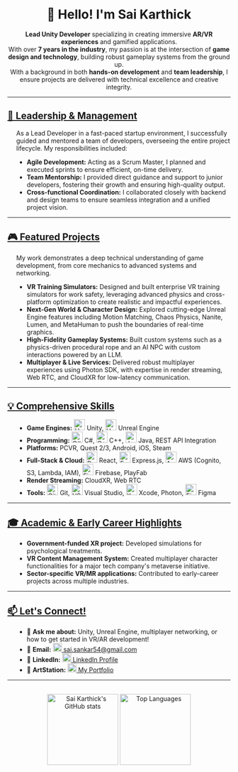 <!--
saikarthick-99/saikarthick-99 is a ✨ special ✨ repository because its README.md (this file) appears on your GitHub profile.
-->

<h1 align="center">🚀 Hello! I'm Sai Karthick</h1>

<p align="center">
<b>Lead Unity Developer</b> specializing in creating immersive <b>AR/VR experiences</b> and gamified applications.<br>
With over <b>7 years in the industry</b>, my passion is at the intersection of <b>game design and technology</b>, building robust gameplay systems from the ground up.<br>
With a background in both <b>hands-on development</b> and <b>team leadership</b>, I ensure projects are delivered with technical excellence and creative integrity.
</p>

<hr>

<h2><b><u>💼 Leadership &amp; Management</u></b></h2>
<div style="margin-left:20px;">
<p>As a Lead Developer in a fast-paced startup environment, I successfully guided and mentored a team of developers, overseeing the entire project lifecycle. My responsibilities included:</p>

<ul>
  <li><b>Agile Development:</b> Acting as a Scrum Master, I planned and executed sprints to ensure efficient, on-time delivery.</li>
  <li><b>Team Mentorship:</b> I provided direct guidance and support to junior developers, fostering their growth and ensuring high-quality output.</li>
  <li><b>Cross-functional Coordination:</b> I collaborated closely with backend and design teams to ensure seamless integration and a unified project vision.</li>
</ul>
</div>

<hr>

<h2><b><u>🎮 Featured Projects</u></b></h2>
<div style="margin-left:20px;">
<p>My work demonstrates a deep technical understanding of game development, from core mechanics to advanced systems and networking.</p>

<ul>
  <li><b>VR Training Simulators:</b> Designed and built enterprise VR training simulators for work safety, leveraging advanced physics and cross-platform optimization to create realistic and impactful experiences.</li>
  <li><b>Next-Gen World &amp; Character Design:</b> Explored cutting-edge Unreal Engine features including Motion Matching, Chaos Physics, Nanite, Lumen, and MetaHuman to push the boundaries of real-time graphics.</li>
  <li><b>High-Fidelity Gameplay Systems:</b> Built custom systems such as a physics-driven procedural rope and an AI NPC with custom interactions powered by an LLM.</li>
  <li><b>Multiplayer &amp; Live Services:</b> Delivered robust multiplayer experiences using Photon SDK, with expertise in render streaming, Web RTC, and CloudXR for low-latency communication.</li>
</ul>
</div>

<hr>

<h2><b><u>💡 Comprehensive Skills</u></b></h2>
<div style="margin-left:20px;">

<ul>
  <li><b>Game Engines:</b> 
    <img src="https://cdn.jsdelivr.net/gh/devicons/devicon/icons/unity/unity-original.svg" alt="Unity" width="25"/> Unity, 
    <img src="https://cdn.jsdelivr.net/gh/devicons/devicon/icons/unrealengine/unrealengine-original.svg" alt="Unreal" width="25"/> Unreal Engine
  </li>

  <li><b>Programming:</b> 
    <img src="https://cdn.jsdelivr.net/gh/devicons/devicon/icons/csharp/csharp-original.svg" alt="C#" width="25"/> C#, 
    <img src="https://cdn.jsdelivr.net/gh/devicons/devicon/icons/cplusplus/cplusplus-original.svg" alt="C++" width="25"/> C++, 
    <img src="https://cdn.jsdelivr.net/gh/devicons/devicon/icons/java/java-original.svg" alt="Java" width="25"/> Java, REST API Integration
  </li>

  <li><b>Platforms:</b> PCVR, Quest 2/3, Android, iOS, Steam</li>

  <li><b>Full-Stack &amp; Cloud:</b> 
    <img src="https://cdn.jsdelivr.net/gh/devicons/devicon/icons/react/react-original.svg" alt="React" width="25"/> React, 
    <img src="https://cdn.jsdelivr.net/gh/devicons/devicon/icons/express/express-original.svg" alt="Express" width="25"/> Express.js, 
    <img src="https://cdn.jsdelivr.net/gh/devicons/devicon/icons/amazonwebservices/amazonwebservices-original.svg" alt="AWS" width="25"/> AWS (Cognito, S3, Lambda, IAM), 
    <img src="https://cdn.jsdelivr.net/gh/devicons/devicon/icons/firebase/firebase-plain.svg" alt="Firebase" width="25"/> Firebase, PlayFab
  </li>

  <li><b>Render Streaming:</b> CloudXR, Web RTC</li>

  <li><b>Tools:</b> 
    <img src="https://cdn.jsdelivr.net/gh/devicons/devicon/icons/git/git-original.svg" alt="Git" width="25"/> Git, 
    <img src="https://cdn.jsdelivr.net/gh/devicons/devicon/icons/visualstudio/visualstudio-plain.svg" alt="VS" width="25"/> Visual Studio, 
    <img src="https://cdn.jsdelivr.net/gh/devicons/devicon/icons/xcode/xcode-original.svg" alt="Xcode" width="25"/> Xcode, 
    Photon, 
    <img src="https://cdn.jsdelivr.net/gh/devicons/devicon/icons/figma/figma-original.svg" alt="Figma" width="25"/> Figma
  </li>
</ul>
</div>

<hr>

<h2><b><u>🎓 Academic &amp; Early Career Highlights</u></b></h2>
<div style="margin-left:20px;">
<ul>
  <li><b>Government-funded XR project:</b> Developed simulations for psychological treatments.</li>
  <li><b>VR Content Management System:</b> Created multiplayer character functionalities for a major tech company's metaverse initiative.</li>
  <li><b>Sector-specific VR/MR applications:</b> Contributed to early-career projects across multiple industries.</li>
</ul>
</div>

<hr>

<h2><b><u>📫 Let's Connect!</u></b></h2>
<div style="margin-left:20px;">
<ul>
  <li>💬 <b>Ask me about:</b> Unity, Unreal Engine, multiplayer networking, or how to get started in VR/AR development!</li>
  <li>📧 <b>Email:</b> <a href="mailto:sai.sankar54@gmail.com"><img src="https://cdn-icons-png.flaticon.com/512/561/561127.png" width="20"/> sai.sankar54@gmail.com</a></li>
  <li>🔗 <b>LinkedIn:</b> <a href="https://www.linkedin.com/in/your-linkedin" target="_blank"><img src="https://cdn.jsdelivr.net/gh/devicons/devicon/icons/linkedin/linkedin-original.svg" width="20"/> LinkedIn Profile</a></li>
  <li>🎨 <b>ArtStation:</b> <a href="https://www.artstation.com/your-artstation" target="_blank"><img src="https://cdn-icons-png.flaticon.com/512/2111/2111628.png" width="20"/> My Portfolio</a></li>
</ul>
</div>

<hr>

<div align="center">
  <br>
  <img src="https://github-readme-stats.vercel.app/api?username=saikarthick-99&show_icons=true&theme=radical" alt="Sai Karthick's GitHub stats" height="160">
  <img src="https://github-readme-stats.vercel.app/api/top-langs/?username=saikarthick-99&layout=compact&theme=radical" alt="Top Languages" height="160">
  <br><br>
</div>
